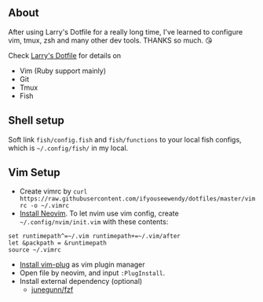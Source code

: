 ## About

After using Larry's Dotfile for a really long time, I've learned to configure vim, tmux, zsh and many other dev tools. THANKS so much. :kissing_heart:

Check [Larry's Dotfile](https://github.com/larrylv/dotfiles) for details on

+ Vim (Ruby support mainly)
+ Git
+ Tmux
+ Fish

## Shell setup

Soft link `fish/config.fish` and `fish/functions` to your local fish configs, which is `~/.config/fish/` in my local.

## Vim Setup

+ Create vimrc by `curl https://raw.githubusercontent.com/ifyouseewendy/dotfiles/master/vimrc -o ~/.vimrc`
+ [Install Neovim](https://github.com/neovim/neovim/wiki/Installing-Neovim). To let nvim use vim config, create `~/.config/nvim/init.vim` with these contents:

```vim
set runtimepath^=~/.vim runtimepath+=~/.vim/after
let &packpath = &runtimepath
source ~/.vimrc
```

+ [Install vim-plug](https://github.com/junegunn/vim-plug#neovim)  as vim plugin manager
+ Open file by neovim, and input `:PlugInstall`.
+ Install external dependency (optional)
  + [junegunn/fzf](https://github.com/junegunn/fzf)

